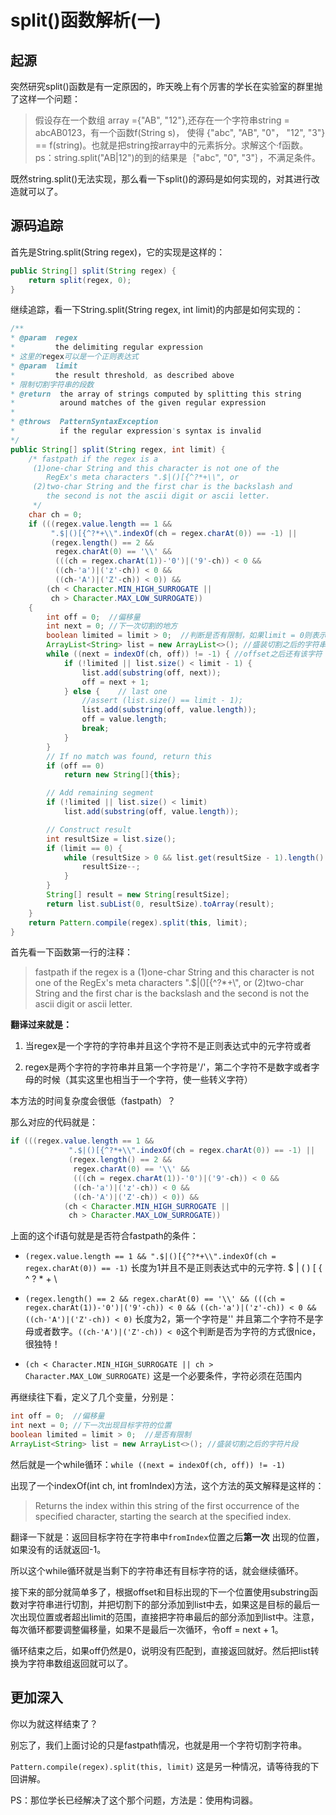 # split()函数解析(一)

## 起源

  突然研究split()函数是有一定原因的，昨天晚上有个厉害的学长在实验室的群里抛了这样一个问题：

  > 假设存在一个数组 array ={"AB", "12"},还存在一个字符串string = abcAB0123，有一个函数f(String s)，
使得 {"abc", "AB", "0"， "12", "3"} == f(string)。也就是把string按array中的元素拆分。求解这个·f函数。
ps：string.split("AB|12")的到的结果是｛"abc", "0", "3"｝，不满足条件。

  既然string.split()无法实现，那么看一下split()的源码是如何实现的，对其进行改造就可以了。

## 源码追踪

首先是String.split(String regex)，它的实现是这样的：
```java
public String[] split(String regex) {
    return split(regex, 0);
}
```

继续追踪，看一下String.split(String regex, int limit)的内部是如何实现的：
```java
/**
* @param  regex
*         the delimiting regular expression
* 这里的regex可以是一个正则表达式
* @param  limit
*         the result threshold, as described above
* 限制切割字符串的段数
* @return  the array of strings computed by splitting this string
*          around matches of the given regular expression
*
* @throws  PatternSyntaxException
*          if the regular expression's syntax is invalid
*/
public String[] split(String regex, int limit) {
    /* fastpath if the regex is a
     (1)one-char String and this character is not one of the
        RegEx's meta characters ".$|()[{^?*+\\", or
     (2)two-char String and the first char is the backslash and
        the second is not the ascii digit or ascii letter.
     */
    char ch = 0;
    if (((regex.value.length == 1 &&
         ".$|()[{^?*+\\".indexOf(ch = regex.charAt(0)) == -1) ||
         (regex.length() == 2 &&
          regex.charAt(0) == '\\' &&
          (((ch = regex.charAt(1))-'0')|('9'-ch)) < 0 &&
          ((ch-'a')|('z'-ch)) < 0 &&
          ((ch-'A')|('Z'-ch)) < 0)) &&
        (ch < Character.MIN_HIGH_SURROGATE ||
         ch > Character.MAX_LOW_SURROGATE))
    {
        int off = 0;  //偏移量
        int next = 0; //下一次切割的地方
        boolean limited = limit > 0;  //判断是否有限制，如果limit = 0则表示无限制
        ArrayList<String> list = new ArrayList<>(); //盛装切割之后的字符串
        while ((next = indexOf(ch, off)) != -1) { //offset之后还有该字符
            if (!limited || list.size() < limit - 1) {
                list.add(substring(off, next));
                off = next + 1;
            } else {    // last one
                //assert (list.size() == limit - 1);
                list.add(substring(off, value.length));
                off = value.length;
                break;
            }
        }
        // If no match was found, return this
        if (off == 0)
            return new String[]{this};

        // Add remaining segment
        if (!limited || list.size() < limit)
            list.add(substring(off, value.length));

        // Construct result
        int resultSize = list.size();
        if (limit == 0) {
            while (resultSize > 0 && list.get(resultSize - 1).length() == 0) {
                resultSize--;
            }
        }
        String[] result = new String[resultSize];
        return list.subList(0, resultSize).toArray(result);
    }
    return Pattern.compile(regex).split(this, limit);
}
```
首先看一下函数第一行的注释：
> fastpath if the regex is a
 (1)one-char String and this character is not one of the
    RegEx's meta characters ".$|()[{^?*+\\", or
 (2)two-char String and the first char is the backslash and
    the second is not the ascii digit or ascii letter.

**翻译过来就是：**

1. 当regex是一个字符的字符串并且这个字符不是正则表达式中的元字符或者

2. regex是两个字符的字符串并且第一个字符是'/'，第二个字符不是数字或者字母的时候（其实这里也相当于一个字符，使一些转义字符）

  本方法的时间复杂度会很低（fastpath）？

那么对应的代码就是：
```java
if (((regex.value.length == 1 &&
             ".$|()[{^?*+\\".indexOf(ch = regex.charAt(0)) == -1) ||
             (regex.length() == 2 &&
              regex.charAt(0) == '\\' &&
              (((ch = regex.charAt(1))-'0')|('9'-ch)) < 0 &&
              ((ch-'a')|('z'-ch)) < 0 &&
              ((ch-'A')|('Z'-ch)) < 0)) &&
            (ch < Character.MIN_HIGH_SURROGATE ||
             ch > Character.MAX_LOW_SURROGATE))
```

上面的这个if语句就是是否符合fastpath的条件：

* `(regex.value.length == 1 && ".$|()[{^?*+\\".indexOf(ch = regex.charAt(0)) == -1)` 长度为1并且不是正则表达式中的元字符. $ | ( ) [ { ^ ? * + \

* `(regex.length() == 2 && regex.charAt(0) == '\\' && (((ch = regex.charAt(1))-'0')|('9'-ch)) < 0 && ((ch-'a')|('z'-ch)) < 0 && ((ch-'A')|('Z'-ch)) < 0)` 长度为2，第一个字符是'\' 并且第二个字符不是字母或者数字。`((ch-'A')|('Z'-ch)) < 0`这个判断是否为字符的方式很nice，很独特！

* `(ch < Character.MIN_HIGH_SURROGATE || ch > Character.MAX_LOW_SURROGATE)` 这是一个必要条件，字符必须在范围内

再继续往下看，定义了几个变量，分别是：
```java
int off = 0;  //偏移量
int next = 0; //下一次出现目标字符的位置
boolean limited = limit > 0;  //是否有限制
ArrayList<String> list = new ArrayList<>(); //盛装切割之后的字符片段
```

然后就是一个while循环：`while ((next = indexOf(ch, off)) != -1)`

出现了一个indexOf(int ch, int fromIndex)方法，这个方法的英文解释是这样的：
> Returns the index within this string of the first occurrence of the specified character, starting the search at the specified index.

翻译一下就是：返回目标字符在字符串中`fromIndex`位置之后**第一次** 出现的位置，如果没有的话就返回-1。

所以这个while循环就是当剩下的字符串还有目标字符的话，就会继续循环。

接下来的部分就简单多了，根据offset和目标出现的下一个位置使用substring函数对字符串进行切割，并把切割下的部分添加到list中去，如果这是目标的最后一次出现位置或者超出limit的范围，直接把字符串最后的部分添加到list中。注意，每次循环都要调整偏移量，如果不是最后一次循环，令off = next + 1。

循环结束之后，如果off仍然是0，说明没有匹配到，直接返回就好。然后把list转换为字符串数组返回就可以了。

## 更加深入

你以为就这样结束了？

别忘了，我们上面讨论的只是fastpath情况，也就是用一个字符切割字符串。

`Pattern.compile(regex).split(this, limit)` 这是另一种情况，请等待我的下回讲解。

PS：那位学长已经解决了这个那个问题，方法是：使用构词器。
